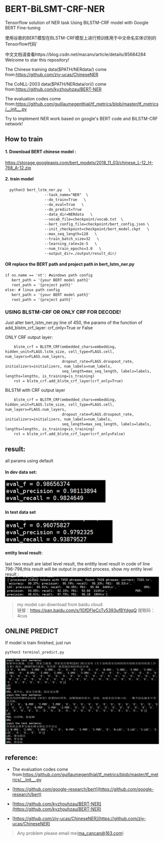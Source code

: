 # BERT-BiLSMT-CRF-NER
Tensorflow solution of NER task Using BiLSTM-CRF model with Google BERT Fine-tuning

使用谷歌的BERT模型在BLSTM-CRF模型上进行预训练用于中文命名实体识别的Tensorflow代码'

中文文档请查看https://blog.csdn.net/macanv/article/details/85684284
Welcome to star this repository!

The Chinese training data($PATH/NERdata/) come from:https://github.com/zjy-ucas/ChineseNER 
  
The CoNLL-2003 data($PATH/NERdata/ori/) come from:https://github.com/kyzhouhzau/BERT-NER 
  
The evaluation codes come from:https://github.com/guillaumegenthial/tf_metrics/blob/master/tf_metrics/__init__.py  


Try to implement NER work based on google's BERT code and BiLSTM-CRF network!


## How to train
#### 1. Download BERT chinese model :  
 https://storage.googleapis.com/bert_models/2018_11_03/chinese_L-12_H-768_A-12.zip  
 
#### 2. train model

```
  python3 bert_lstm_ner.py   \
                  --task_name="NER"  \ 
                  --do_train=True   \
                  --do_eval=True   \
                  --do_predict=True
                  --data_dir=NERdata   \
                  --vocab_file=checkpoint/vocab.txt  \ 
                  --bert_config_file=checkpoint/bert_config.json \  
                  --init_checkpoint=checkpoint/bert_model.ckpt   \
                  --max_seq_length=128   \
                  --train_batch_size=32   \
                  --learning_rate=2e-5   \
                  --num_train_epochs=3.0   \
                  --output_dir=./output/result_dir/ 
 ```       
 #### OR replace the BERT path and project path in bert_lstm_ner.py
 ```
 if os.name == 'nt': #windows path config
    bert_path = '{your BERT model path}'
    root_path = '{project path}'
else: # linux path config
    bert_path = '{your BERT model path}'
    root_path = '{project path}'
 ```

### USING BLSTM-CRF OR ONLY CRF FOR DECODE!
Just alter bert_lstm_ner.py line of 450, the params of the function of add_blstm_crf_layer: crf_only=True or False  

ONLY CRF output layer:
```
    blstm_crf = BLSTM_CRF(embedded_chars=embedding, hidden_unit=FLAGS.lstm_size, cell_type=FLAGS.cell, num_layers=FLAGS.num_layers,
                          dropout_rate=FLAGS.droupout_rate, initializers=initializers, num_labels=num_labels,
                          seq_length=max_seq_length, labels=labels, lengths=lengths, is_training=is_training)
    rst = blstm_crf.add_blstm_crf_layer(crf_only=True)
```
  
  
BiLSTM with CRF output layer
```
    blstm_crf = BLSTM_CRF(embedded_chars=embedding, hidden_unit=FLAGS.lstm_size, cell_type=FLAGS.cell, num_layers=FLAGS.num_layers,
                          dropout_rate=FLAGS.droupout_rate, initializers=initializers, num_labels=num_labels,
                          seq_length=max_seq_length, labels=labels, lengths=lengths, is_training=is_training)
    rst = blstm_crf.add_blstm_crf_layer(crf_only=False)
```

## result:
all params using default
#### In dev data set:
![](/pictures/picture1.png)

#### In test data set
![](/pictures/picture2.png)

#### entity leval result:
last two result are label level result, the entitly level result in code of line 796-798,this result will be output in predict process.
show my entity level result :
![](/pictures/03E18A6A9C16082CF22A9E8837F7E35F.png)
> my model can download from baidu cloud:  
>链接：https://pan.baidu.com/s/1GfDFleCcTv5393ufBYdgqQ 提取码：4cus

## ONLINE PREDICT
If model is train finished, just run
```angular2html
python3 terminal_predict.py
```
![](/pictures/predict.png)
 
## reference: 
+ The evaluation codes come from:https://github.com/guillaumegenthial/tf_metrics/blob/master/tf_metrics/__init__.py

+ [https://github.com/google-research/bert](https://github.com/google-research/bert)
      
+ [https://github.com/kyzhouhzau/BERT-NER](https://github.com/kyzhouhzau/BERT-NER)

+ [https://github.com/zjy-ucas/ChineseNER](https://github.com/zjy-ucas/ChineseNER)

> Any problem please email me(ma_cancan@163.com)
